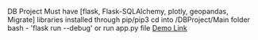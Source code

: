 DB Project
Must have [flask, Flask-SQLAlchemy, plotly, geopandas, Migrate] libraries installed through pip/pip3
cd into /DBProject/Main folder
bash - 'flask run --debug' or run app.py file
[Demo Link](https://www.youtube.com/watch?v=AWidchYFkWg)
